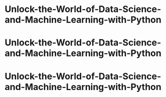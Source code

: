 # Unlock-the-World-of-Data-Science-and-Machine-Learning-with-Python
# Unlock-the-World-of-Data-Science-and-Machine-Learning-with-Python
# Unlock-the-World-of-Data-Science-and-Machine-Learning-with-Python
